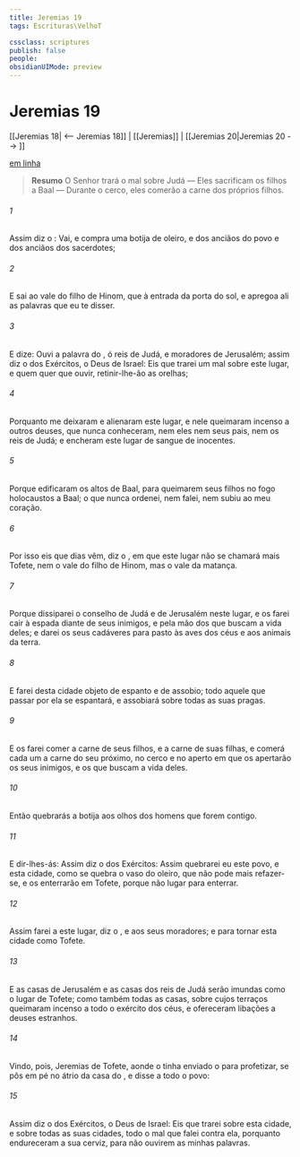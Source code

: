 ```yaml
---
title: Jeremias 19
tags: Escrituras\VelhoT

cssclass: scriptures
publish: false
people:
obsidianUIMode: preview
---
```


# Jeremias 19
[[Jeremias 18| <-- Jeremias 18]] | [[Jeremias]] | [[Jeremias 20|Jeremias 20 --> ]]

[em linha](https://churchofjesuschrist.org/study/scriptures/ot/jer/19?lang=por)

> __Resumo__
O Senhor trará o mal sobre Judá — Eles sacrificam os filhos a Baal — Durante o cerco, eles comerão a carne dos próprios filhos.

###### 1 
Assim diz o : Vai, e compra uma botija de oleiro, e  dos anciãos do povo e dos anciãos dos sacerdotes;

###### 2 
E sai ao vale do filho de Hinom, que  à entrada da porta do sol, e apregoa ali as palavras que eu te disser.

###### 3 
E dize: Ouvi a palavra do , ó reis de Judá, e moradores de Jerusalém; assim diz o  dos Exércitos, o Deus de Israel: Eis que trarei um mal sobre este lugar, e quem quer que ouvir, retinir-lhe-ão as orelhas;

###### 4 
Porquanto me deixaram e alienaram este lugar, e nele queimaram incenso a outros deuses, que nunca conheceram, nem eles nem seus pais, nem os reis de Judá; e encheram este lugar de sangue de inocentes.

###### 5 
Porque edificaram os altos de Baal, para queimarem seus filhos no fogo  holocaustos a Baal; o que nunca  ordenei, nem falei, nem subiu ao meu coração.

###### 6 
Por isso eis que dias vêm, diz o , em que este lugar não se chamará mais Tofete, nem o vale do filho de Hinom, mas o vale da matança.

###### 7 
Porque dissiparei o conselho de Judá e de Jerusalém neste lugar, e os farei cair à espada diante de seus inimigos, e pela mão dos que buscam a vida deles; e darei os seus cadáveres para pasto às aves dos céus e aos animais da terra.

###### 8 
E farei desta cidade objeto de espanto e de assobio; todo aquele que passar por ela se espantará, e assobiará sobre todas as suas pragas.

###### 9 
E os farei comer a carne de seus filhos, e a carne de suas filhas, e comerá cada um a carne do seu próximo, no cerco e no aperto em que os apertarão os seus inimigos, e os que buscam a vida deles.

###### 10 
Então quebrarás a botija aos olhos dos homens que forem contigo.

###### 11 
E dir-lhes-ás: Assim diz o  dos Exércitos: Assim quebrarei eu este povo, e esta cidade, como se quebra o vaso do oleiro, que não pode mais refazer-se, e os enterrarão em Tofete, porque não  lugar para  enterrar.

###### 12 
Assim farei a este lugar, diz o , e aos seus moradores; e  para tornar esta cidade como Tofete.

###### 13 
E as casas de Jerusalém e as casas dos reis de Judá serão imundas como o lugar de Tofete; como também todas as casas, sobre cujos terraços queimaram incenso a todo o exército dos céus, e ofereceram libações a deuses estranhos.

###### 14 
Vindo, pois, Jeremias de Tofete, aonde o tinha enviado o  para profetizar, se pôs em pé no átrio da casa do , e disse a todo o povo:

###### 15 
Assim diz o  dos Exércitos, o Deus de Israel: Eis que trarei sobre esta cidade, e sobre todas as suas cidades, todo o mal que falei contra ela, porquanto endureceram a sua cerviz, para não ouvirem as minhas palavras.

